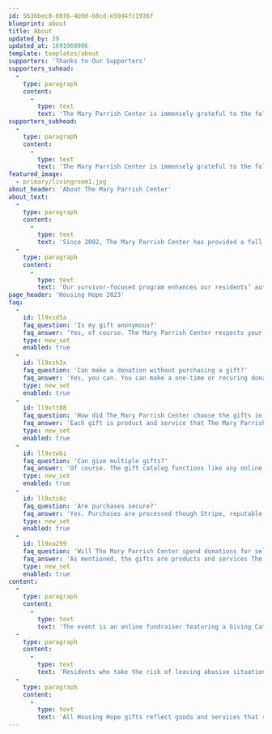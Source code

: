```yaml
---
id: 5636bec8-08f6-4b9d-b8cd-e59d4fc1936f
blueprint: about
title: About
updated_by: 29
updated_at: 1691960906
template: templates/about
supporters: 'Thanks to Our Supporters'
supporters_suhead:
  -
    type: paragraph
    content:
      -
        type: text
        text: 'The Mary Parrish Center is immensely grateful to the following people for their contributions to the success of Housing Hope 2022.'
supporters_subhead:
  -
    type: paragraph
    content:
      -
        type: text
        text: 'The Mary Parrish Center is immensely grateful to the following people for their contributions to the success of Housing Hope 2023.'
featured_image:
  - primary/livingroom1.jpg
about_header: 'About The Mary Parrish Center'
about_text:
  -
    type: paragraph
    content:
      -
        type: text
        text: 'Since 2002, The Mary Parrish Center has provided a full array of no-cost, comprehensive services to over 7,000 survivors of interpersonal violence including domestic violence, dating violence, sexual assault, stalking, and/or human trafficking.'
  -
    type: paragraph
    content:
      -
        type: text
        text: 'Our survivor-focused program enhances our residents’ autonomy by nurturing their capacity to live independently from their abusers, establish self-sufficiency, and secure permanent housing.'
page_header: 'Housing Hope 2023'
faq:
  -
    id: ll9xsd5a
    faq_question: 'Is my gift anonymous?'
    faq_answer: 'Yes, of course. The Mary Parrish Center respects your privacy. That said, if you give us permission, we will share your name on the Housing Hope 2022 Giving Wall'
    type: new_set
    enabled: true
  -
    id: ll9xsh3x
    faq_question: 'Can make a donation without purchasing a gift?'
    faq_answer: 'Yes, you can. You can make a one-time or recuring donation on The Mary Parrish Center website at www.maryparrish.org/donate'
    type: new_set
    enabled: true
  -
    id: ll9xtt08
    faq_question: 'How did The Mary Parrish Center choose the gifts in the catalog?'
    faq_answer: 'Each gift is product and service that The Mary Parrish Center clients need every day to build self-sufficiency and begin restoring normalcy their lives. Each gift helps residents feel ownership over their new lives.'
    type: new_set
    enabled: true
  -
    id: ll9xtwbi
    faq_question: 'Can give multiple gifts?'
    faq_answer: 'Of course. The gift catalog functions like any online store. You can select multiple items and even multiple quantities of items.'
    type: new_set
    enabled: true
  -
    id: ll9xtz0c
    faq_question: 'Are purchases secure?'
    faq_answer: 'Yes. Purchases are processed though Stripe, reputable payment processor. The Mary Parrish Center does not have access to or store your credit card number.'
    type: new_set
    enabled: true
  -
    id: ll9xu299
    faq_question: 'Will The Mary Parrish Center spend donations for selected gifts?'
    faq_answer: 'As mentioned, the gifts are products and services The Mary Parrish Center clients need every day. The staff will make every effort to honor the spirit of every gift given during Housing Hope 2022. The Mary Parrish Center will spend 100% of proceeds directly helping residents. Our top priority is fulfilling the current needs of clients. We reserve the right to use donations for clients* immediate needs and priorities.'
    type: new_set
    enabled: true
content:
  -
    type: paragraph
    content:
      -
        type: text
        text: 'The event is an online fundraiser featuring a Giving Catalog where donors pick from 16 gifts they want to give to current and future residents at The Mary Parrish Center.'
  -
    type: paragraph
    content:
      -
        type: text
        text: 'Residents who take the risk of leaving abusive situations often have only the clothes on their backs and what they can carry in their arms. Their abusers often still control their bank accounts, car leases, and other important parts of their lives. Even after escaping, survivors face ongoing harassment and stalking every single day.'
  -
    type: paragraph
    content:
      -
        type: text
        text: 'All Housing Hope gifts reflect goods and services that residents need to start a new life — for themselves and their families — free from abuse. All gifts are also 100 percent tax deductible.'
---
```

